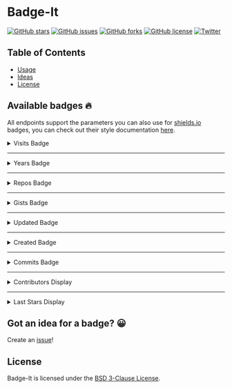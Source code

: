 # Badge-It

[![GitHub stars](https://img.shields.io/github/stars/pujux/badge-it?color=brightgreen)](https://github.com/pujux/badge-it/stargazers)
[![GitHub issues](https://img.shields.io/github/issues/pujux/badge-it?color=brightgreen)](https://github.com/pujux/badge-it/issues)
[![GitHub forks](https://img.shields.io/github/forks/pujux/badge-it?color=brightgreen)](https://github.com/pujux/badge-it/network)
[![GitHub license](https://img.shields.io/github/license/pujux/badge-it?color=brightgreen)](https://github.com/pujux/badge-it/blob/main/LICENSE)
[![Twitter](https://img.shields.io/twitter/url?url=https%3A%2F%2Fgithub.com%2Fpujux%2Fbadge-it)](https://twitter.com/intent/tweet?text=Wow:&url=https%3A%2F%2Fgithub.com%2Fpujux%2Fbadge-it)

## Table of Contents

- [Usage](#available-badges-🔥)
- [Ideas](#got-an-idea-for-a-badge-)
- [License](#license)

## Available badges 🔥

All endpoints support the parameters you can also use for [shields.io](https://shields.io) badges, you can check out their style documentation [here](https://shields.io/#styles).

<details>
<summary>Visits Badge</summary>
<br>
<p dir="auto"><a href="https://badges.pufler.dev/visits/pujux/badge-it" rel="nofollow"><img src="https://badges.pufler.dev/visits/pujux/badge-it" alt="Visits Badge" data-canonical-src="https://badges.pufler.dev/visits/pujux/badge-it" style="max-width: 100%;"></a></p>
<p dir="auto">Returns a badge containing the visitor counter for your repository</p>
<h6 tabindex="-1" dir="auto"><a id="user-content-endpoint" class="anchor" aria-hidden="true" href="#endpoint"></a>Endpoint</h6>
<p dir="auto"><code>https://badges.pufler.dev/visits/{username}/{repo}</code></p>
<h6 tabindex="-1" dir="auto"><a id="user-content-markdown" class="anchor" aria-hidden="true" href="#markdown"></a>Markdown</h6>
<p dir="auto"><code>[![Visits Badge](https://badges.pufler.dev/visits/pujux/badge-it)](https://badges.pufler.dev)</code></p>
</details>

---

<details>
<summary>Years Badge</summary>
<br>
<p dir="auto"><a href="https://badges.pufler.dev/years/pujux" rel="nofollow"><img src="https://badges.pufler.dev/years/pujux?_=0" alt="Years Badge" data-canonical-src="https://badges.pufler.dev/years/pujux" style="max-width: 100%;"></a></p>
<p dir="auto">Returns a badge containing the number of years you have been a member</p>
<h6 tabindex="-1" dir="auto"><a id="user-content-endpoint-1" class="anchor" aria-hidden="true" href="#endpoint-1"></a>Endpoint</h6>
<p dir="auto"><code>https://badges.pufler.dev/years/{username}</code></p>
<h6 tabindex="-1" dir="auto"><a id="user-content-markdown-1" class="anchor" aria-hidden="true" href="#markdown-1"></a>Markdown</h6>
<p dir="auto"><code>[![Years Badge](https://badges.pufler.dev/years/pujux)](https://badges.pufler.dev)</code></p>
</details>

---

<details>
<summary>Repos Badge</summary>
<br>
<p dir="auto"><a href="https://badges.pufler.dev/repos/pujux" rel="nofollow"><img src="https://badges.pufler.dev/repos/pujux?_=0" alt="Repos Badge" data-canonical-src="https://badges.pufler.dev/repos/pujux" style="max-width: 100%;"></a></p>
<p dir="auto">Returns a badge containing the number of your public repositories</p>
<h6 tabindex="-1" dir="auto"><a id="user-content-endpoint-2" class="anchor" aria-hidden="true" href="#endpoint-2"></a>Endpoint</h6>
<p dir="auto"><code>https://badges.pufler.dev/repos/{username}</code></p>
<h6 tabindex="-1" dir="auto"><a id="user-content-markdown-2" class="anchor" aria-hidden="true" href="#markdown-2"></a>Markdown</h6>
<p dir="auto"><code>[![Repos Badge](https://badges.pufler.dev/repos/pujux)](https://badges.pufler.dev)</code></p>
</details>

---

<details>
<summary>Gists Badge</summary>
<br>
<p dir="auto"><a href="https://badges.pufler.dev/gists/pujux" rel="nofollow"><img src="https://badges.pufler.dev/gists/pujux?_=0" alt="Gists Badge" data-canonical-src="https://badges.pufler.dev/gists/pujux" style="max-width: 100%;"></a></p>
<p dir="auto">Returns a badge containing the number of your public gists</p>
<h6 tabindex="-1" dir="auto"><a id="user-content-endpoint-3" class="anchor" aria-hidden="true" href="#endpoint-3"></a>Endpoint</h6>
<p dir="auto"><code>https://badges.pufler.dev/gists/{username}</code></p>
<h6 tabindex="-1" dir="auto"><a id="user-content-markdown-3" class="anchor" aria-hidden="true" href="#markdown-3"></a>Markdown</h6>
<p dir="auto"><code>[![Gists Badge](https://badges.pufler.dev/gists/pujux)](https://badges.pufler.dev)</code></p>
</details>

---

<details>
<summary>Updated Badge</summary>
<br>
<p dir="auto"><a href="https://badges.pufler.dev/updated/pujux/badge-it" rel="nofollow"><img src="https://badges.pufler.dev/updated/pujux/badge-it?_=0" alt="Updated Badge" data-canonical-src="https://badges.pufler.dev/updated/pujux/badge-it" style="max-width: 100%;"></a></p>
<p dir="auto">Returns a badge that shows when the repository was last updated</p>
<h6 tabindex="-1" dir="auto"><a id="user-content-endpoint-4" class="anchor" aria-hidden="true" href="#endpoint-4"></a>Endpoint</h6>
<p dir="auto"><code>https://badges.pufler.dev/updated/{username}/{repo}</code></p>
<h6 tabindex="-1" dir="auto"><a id="user-content-markdown-4" class="anchor" aria-hidden="true" href="#markdown-4"></a>Markdown</h6>
<p dir="auto"><code>[![Updated Badge](https://badges.pufler.dev/updated/pujux/badge-it)](https://badges.pufler.dev)</code></p>
</details>

---

<details>
<summary>Created Badge</summary>
<br>
<p dir="auto"><a href="https://badges.pufler.dev/created/pujux/badge-it" rel="nofollow"><img src="https://badges.pufler.dev/created/pujux/badge-it?_=0" alt="Created Badge" data-canonical-src="https://badges.pufler.dev/created/pujux/badge-it" style="max-width: 100%;"></a></p>
<p dir="auto">Returns a badge that shows when the repository was created</p>
<h6 tabindex="-1" dir="auto"><a id="user-content-endpoint-5" class="anchor" aria-hidden="true" href="#endpoint-5"></a>Endpoint</h6>
<p dir="auto"><code>https://badges.pufler.dev/created/{username}/{repo}</code></p>
<h6 tabindex="-1" dir="auto"><a id="user-content-markdown-5" class="anchor" aria-hidden="true" href="#markdown-5"></a>Markdown</h6>
<p dir="auto"><code>[![Created Badge](https://badges.pufler.dev/created/pujux/badge-it)](https://badges.pufler.dev)</code></p>
</details>

---

<details>
<summary>Commits Badge</summary>
<br>
<p dir="auto"><a href="https://badges.pufler.dev/commits/monthly/pujux" rel="nofollow"><img src="https://badges.pufler.dev/commits/monthly/pujux?_=0" alt="Commits Badge" data-canonical-src="https://badges.pufler.dev/commits/monthly/pujux" style="max-width: 100%;"></a></p>
<p dir="auto">Returns a badge that shows the number of commits you have published in a specified periodicity (yearly, monthly, weekly, daily or all)</p>
<h6 tabindex="-1" dir="auto"><a id="user-content-endpoint-6" class="anchor" aria-hidden="true" href="#endpoint-6"></a>Endpoint</h6>
<p dir="auto"><code>https://badges.pufler.dev/commits/{periodicity}/{username}</code></p>
<h6 tabindex="-1" dir="auto"><a id="user-content-markdown-6" class="anchor" aria-hidden="true" href="#markdown-6"></a>Markdown</h6>
<p dir="auto"><code>[![Commits Badge](https://badges.pufler.dev/commits/monthly/pujux)](https://badges.pufler.dev)</code></p>
</details>

---

<details>
<summary>Contributors Display</summary>
<br>
<p dir="auto"><a href="https://badges.pufler.dev/contributors/pujux/badge-it" rel="nofollow"><img src="https://badges.pufler.dev/contributors/pujux/badge-it?size=50&amp;padding=5&amp;perRow=10&amp;bots=true&amp;_=0" alt="Contributors Display" data-canonical-src="https://badges.pufler.dev/contributors/pujux/badge-it?size=50&amp;padding=5&amp;perRow=10&amp;bots=true" style="max-width: 100%;"></a></p>
<p dir="auto">Returns an SVG that displays all contributors of the specified repository</p>
<p dir="auto">You can specify <code>size</code> in pixels that will be used for each avatar, <code>padding</code> in pixels that will be used between the avatars, <code>perRow</code> to control how many avatars are shown per row and <code>bots</code> as either 'true' or 'false' to hide bot contributors</p>
<h6 tabindex="-1" dir="auto"><a id="user-content-endpoint-7" class="anchor" aria-hidden="true" href="#endpoint-7"></a>Endpoint</h6>
<p dir="auto"><code>https://badges.pufler.dev/contributors/{user}/{repo}?size={number}&amp;padding={number}&amp;perRow={number}&amp;bots={boolean}</code></p>
<h6 tabindex="-1" dir="auto"><a id="user-content-markdown-7" class="anchor" aria-hidden="true" href="#markdown-7"></a>Markdown</h6>
<p dir="auto"><code>[![Contributors Display](https://badges.pufler.dev/contributors/pujux/badge-it?size=50&amp;padding=5&amp;perRow=10&amp;bots=true)](https://badges.pufler.dev)</code></p>
</details>

---

<details>
<summary>Last Stars Display</summary>
<br>
<p dir="auto"><a href="https://badges.pufler.dev/last-stars/pujux" rel="nofollow"><img src="https://badges.pufler.dev/last-stars/pujux/?count=6&amp;padding=15&amp;perRow=3&amp;_=0" alt="Last Stars Display" data-canonical-src="https://badges.pufler.dev/last-stars/pujux/?count=6&amp;padding=15&amp;perRow=3" style="max-width: 100%;"></a></p>
<p dir="auto">Returns an SVG that displays the last starred repositories of the specified user</p>
<p dir="auto">You can specify <code>count</code> to control how many starred repositories will be shown, <code>padding</code> in pixels that will be used between the repositories and <code>perRow</code> to control how many repositories will be shown per row</p>
<h6 tabindex="-1" dir="auto"><a id="user-content-endpoint-8" class="anchor" aria-hidden="true" href="#endpoint-8"></a>Endpoint</h6>
<p dir="auto"><code>https://badges.pufler.dev/last-stars/{user}?count={number}&amp;padding={number}&amp;perRow={number}</code></p>
<h6 tabindex="-1" dir="auto"><a id="user-content-markdown-8" class="anchor" aria-hidden="true" href="#markdown-8"></a>Markdown</h6>
<p dir="auto"><code>[![Last Stars Display](https://badges.pufler.dev/last-stars/pujux?count=6&amp;padding=15&amp;perRow=3)](https://badges.pufler.dev)</code></p>
</details>

## Got an idea for a badge? 😀

Create an [issue](https://github.com/pujux/badge-it/issues/new)!

## License

Badge-It is licensed under the [BSD 3-Clause License](LICENSE).
